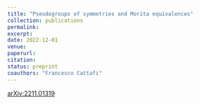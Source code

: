 ```yaml
---
title: "Pseudogroups of symmetries and Morita equivalences"
collection: publications
permalink:
excerpt: 
date: 2022-12-01
venue:
paperurl: 
citation: 
status: preprint
coauthors: "Francesco Cattafi"
---
```


[arXiv:2211.01319](https://arxiv.org/abs/2211.01319)